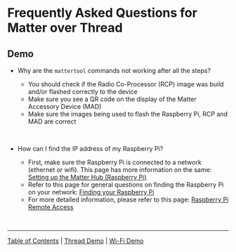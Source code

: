 # Frequently Asked Questions for Matter over Thread

## Demo

-   Why are the `mattertool` commands not working after all the steps?

    -   You should check if the Radio Co-Processor (RCP) image was build and/or
        flashed correctly to the device
    -   Make sure you see a QR code on the display of the Matter Accessory
        Device (MAD)
    -   Make sure the images being used to flash the Raspberry Pi, RCP and MAD
        are correct

<br>

-   How can I find the IP address of my Raspberry Pi?

    -   First, make sure the Raspberry Pi is connected to a network (ethernet or
        wifi). This page has more information on the same:
        [Setting up the Matter Hub (Raspberry Pi)](RASPI_IMG.md)
    -   Refer to this page for general questions on finding the Raspberry Pi on
        your network: [Finding your Raspberry Pi](../general/FIND_RASPI.md)
    -   For more detailed information, please refer to this page:
        [Raspberry Pi Remote Access](https://www.raspberrypi.com/documentation/computers/remote-access.html)

<br>

----
[Table of Contents](../README.md) | [Thread Demo](./DEMO_OVERVIEW.md) | [Wi-Fi Demo](../wifi/DEMO_OVERVIEW.md)